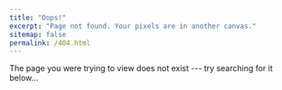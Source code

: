 ```yaml
---
title: "Oops!"
excerpt: "Page not found. Your pixels are in another canvas."
sitemap: false
permalink: /404.html
---
```


The page you were trying to view does not exist --- try searching for it below...

<script type="text/javascript">
  var GOOG_FIXURL_LANG = 'en';
  var GOOG_FIXURL_SITE = '{{ site.url }}'
</script>
<script type="text/javascript"
  src="//linkhelp.clients.google.com/tbproxy/lh/wm/fixurl.js">
</script>

<script async src="https://cse.google.com/cse.js?cx=000888210889775888983:pqb3ch1ewhg"></script>

<div class="gcse-searchbox-only" data-resultsUrl="https://googlecustomsearch.appspot.com/elementv2/two-page_results_elements_v2.html?query=test"></div>
